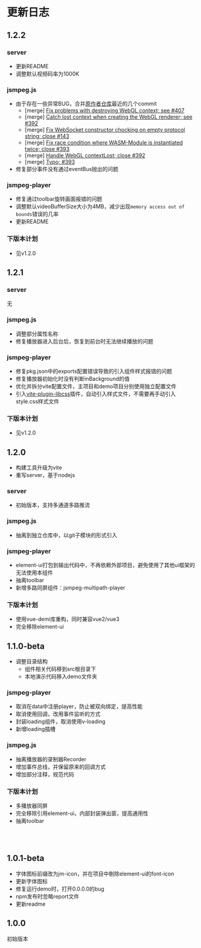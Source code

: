 # 更新日志

## 1.2.2


### server
- 更新README
- 调整默认视频码率为1000K

### jsmpeg.js
- 由于存在一些异常BUG，合并[原作者仓库](https://github.com/phoboslab/jsmpeg)最近的几个commit
  - [merge] [Fix problems with destroying WebGL context; see #407](https://github.com/phoboslab/jsmpeg/commit/924acfbd96fdf15e6748d1368a36d79d8f4cecf6)
  - [merge] [Catch lost context when creating the WebGL renderer; see #392](https://github.com/phoboslab/jsmpeg/commit/72c87bac0bb93c598c7d647095a611212c7632c3)
  - [merge] [Fix WebSocket constructor chocking on empty protocol string; close #143](https://github.com/phoboslab/jsmpeg/commit/3afb0e5df2ef0cc21512d956011b83325978686a)
  - [merge] [Fix race condition where WASM-Module is instantiated twice; close #393](https://github.com/phoboslab/jsmpeg/commit/d3680103056f746db3014857d32d231e58d334b8)
  - [merge] [Handle WebGL contextLost; close #392](https://github.com/phoboslab/jsmpeg/commit/cafd02de7368dd56937e1197528f56e5af271885)
  - [merge] [Typo; #393](https://github.com/phoboslab/jsmpeg/commit/55886464d289623af9c9dd39e8080a29a0719591)
- 修复部分事件没有通过eventBus抛出的问题

### jsmpeg-player
- 修复通过toolbar旋转画面报错的问题
- 调整默认videoBufferSize大小为4MB，减少出现```memory access out of bounds```错误的几率
- 更新README
  
### 下版本计划
- 见v1.2.0



## 1.2.1

### server
无

### jsmpeg.js
- 调整部分属性名称
- 修复播放器进入后台后，恢复到前台时无法继续播放的问题

### jsmpeg-player
- 修复pkg.json中的exports配置错误导致的引入组件样式报错的问题
- 修复播放器初始化时没有判断inBackground的值
- 优化并拆分vite配置文件，主项目和demo项目分别使用独立配置文件
- 引入[vite-plugin-libcss](https://github.com/wxsms/vite-plugin-libcss)插件，自动引入样式文件，不需要再手动引入style.css样式文件

### 下版本计划
- 见v1.2.0


## 1.2.0
- 构建工具升级为vite
- 重写server，基于nodejs

### server
- 初始版本，支持多通道多路推流
 
### jsmpeg.js
- 抽离到独立仓库中，以git子模块的形式引入

### jsmpeg-player
- element-ui打包到输出代码中，不再依赖外部项目，避免使用了其他ui框架的无法使用本组件
- 抽离toolbar
- 新增多路同屏组件：jsmpeg-multipath-player

### 下版本计划
- 使用vue-demi库重构，同时兼容vue2/vue3
- 完全移除element-ui


## 1.1.0-beta
- 调整目录结构
  + 组件相关代码移到src根目录下
  + 本地演示代码移入demo文件夹
### jsmpeg-player
- 取消在data中注册player，防止被双向绑定，提高性能
- 取消使用回调，改用事件监听的方式
- 封装loading组件，取消使用v-loading
- 新增loading插槽
### jsmpeg.js
- 抽离播放器的录制器Recorder
- 增加事件总线，并保留原来的回调方式
- 增加部分注释，规范代码

### 下版本计划
- 多播放器同屏
- 完全移除引用element-ui，内部封装弹出窗，提高通用性
- 抽离toolbar
  
<br />
<br />

## 1.0.1-beta
- 字体图标前缀改为jm-icon，并在项目中剔除element-ui的font-icon
- 更新字体图标
- 修复运行demo时，打开0.0.0.0的bug
- npm发布时忽略report文件
- 更新readme

## 1.0.0
初始版本